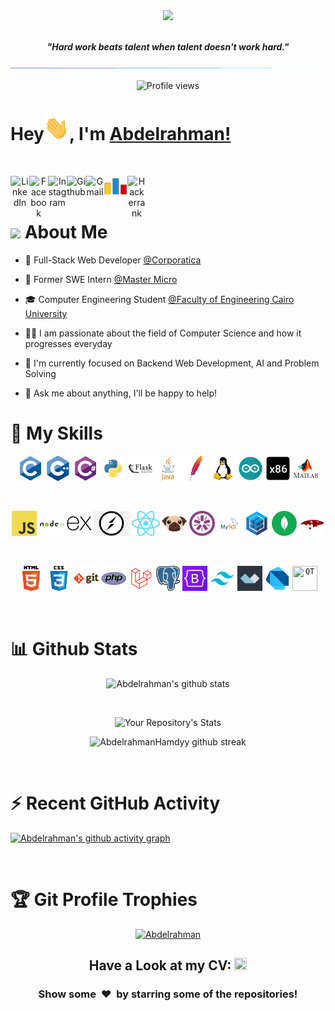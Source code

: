 <!--<p align="center">

  <img src="https://camo.githubusercontent.com/bc109ebf393b45e7e54faaf8d9bc9c7866883640a5682be7c8529be55edf1149/68747470733a2f2f7332373338392e7063646e2e636f2f77702d636f6e74656e742f75706c6f6164732f323031392f30382f41646f626553746f636b5f3234343637353435322e6a706567" alt="Coder GIF" width="400" height="300">
  <img src="https://media.giphy.com/media/SWoSkN6DxTszqIKEqv/giphy.gif" alt="Coder GIF" width="500" height="400">
  
</p>-->

<div align="center">
  
<img src="https://miro.medium.com/max/2048/1*OohqW5DGh9CQS4hLY5FXzA.png" height="320"/>

<br />
<br />

***"Hard work beats talent when talent doesn't work hard."***

  <img src="images/neon.gif">
  
 <!-- <a href="https://badges.pufler.dev">
    <img src="https://badges.pufler.dev/repos/AbdelrahmanHamdyy?&a=0"> 
    
  </a> -->

![Profile views](https://gpvc.arturio.dev/AbdelrahmanHamdyy) <!-- [![Repos Badge](https://badges.pufler.dev/repos/AbdelrahmanHamdyy)](https://badges.pufler.dev) -->

</div>

# Hey<img src="images/wave.gif" width="40px" height="40px">, I'm [Abdelrahman!](https://www.linkedin.com/in/abdelrahman-hamdy-b42233194/)

<br/>
<div align="center">

<a href="https://www.linkedin.com/in/abdelrahman-hamdy-b42233194/"><img align="left" alt="LinkedIn" width="30px" src="https://user-images.githubusercontent.com/76125650/140648921-7692f46e-76c4-47f6-8c1f-383841428bbe.png" draggable="false" /></a>

  <a href="https://www.facebook.com/abdelrahman.alsayed.9/">
  <img align="left" alt="Facebook" width="30px" src="https://user-images.githubusercontent.com/76125650/139602215-302fea84-764a-45f9-8ca2-d623ede28c3c.png" draggable="false" />
</a>

<a href="https://www.instagram.com/_abdelrahman10/">
  <img align="left" alt="Instagram" width="30px" src="https://user-images.githubusercontent.com/76125650/141382540-72edfb69-b11e-4e61-81fd-9f0653da2162.png" draggable="false" /></a>
  
  <a href="https://github.com/AbdelrahmanHamdyy">
  <img align="left" alt="Github" width="30px" src="https://user-images.githubusercontent.com/76125650/139602266-044d30d7-1ad5-4b59-a0db-bf0777dd8b7a.png" draggable="false" />
</a>

<a href="mailto:abdelrahmanhamdy49@gmail.com">
  <img align="left" alt="Gmail" width="30px" src="https://user-images.githubusercontent.com/76125650/141382583-1354ab1c-10a7-4605-a255-412ee57d2ad7.png" draggable="false" />
</a>

<a href="https://codeforces.com/profile/AbdelrahmanHamdyy">
  <img align="left" alt="Codeforces" width="37px" src="images/codeforces.png" draggable="false" />
</a> 
  
<a href="https://www.hackerrank.com/AbdelrahmanHamdyy?hr_r=1">
  <img align="left" alt="Hackerrank" width="30px" src="https://assets.brandfolder.com/y9ol94wb/v/331198/view@2x.png?v=1591971279" draggable="false" />
</a>

</div>

<br />
<br />

# <img src="https://media.giphy.com/media/VgCDAzcKvsR6OM0uWg/giphy.gif" width="50" draggable="false" > About Me

- 🔭 Full-Stack Web Developer <a href="https://www.corporatica.com/">@Corporatica</a>

- 🔭 Former SWE Intern <a href="https://www.master-micro.com/">@Master Micro</a>

- 🎓 Computer Engineering Student <a href="http://eng.cu.edu.eg/ar/">@Faculty of Engineering Cairo University</a>

- 🏃‍♂️ I am passionate about the field of Computer Science and how it progresses everyday

- 🚧 I'm currently focused on Backend Web Development, AI and Problem Solving

- 💬 Ask me about anything, I'll be happy to help!

# 🧰 My Skills

<div align="center">

<code><img height="40" title="C" src="https://raw.githubusercontent.com/devicons/devicon/master/icons/c/c-original.svg"></code>
<code><img height="40" title="C++" src="https://raw.githubusercontent.com/devicons/devicon/master/icons/cplusplus/cplusplus-original.svg"></code>
<code><img height="40" title="C#" src="https://raw.githubusercontent.com/devicons/devicon/master/icons/csharp/csharp-original.svg"></code>
<code><img height="40" title="Python" src="https://raw.githubusercontent.com/github/explore/80688e429a7d4ef2fca1e82350fe8e3517d3494d/topics/python/python.png"></code>
<code><img height="40" title="Flask" src="https://raw.githubusercontent.com/github/explore/80688e429a7d4ef2fca1e82350fe8e3517d3494d/topics/flask/flask.png"></code>
<code><img height="40" title="Java" src="https://raw.githubusercontent.com/github/explore/80688e429a7d4ef2fca1e82350fe8e3517d3494d/topics/java/java.png"></code>
<code><img height="40" title="Maven" src="https://raw.githubusercontent.com/github/explore/80688e429a7d4ef2fca1e82350fe8e3517d3494d/topics/maven/maven.png"></code>
<code><img height="40" title="Linux" src="https://raw.githubusercontent.com/github/explore/80688e429a7d4ef2fca1e82350fe8e3517d3494d/topics/linux/linux.png"></code>
<code><img height="40" title="Arduino" src="https://raw.githubusercontent.com/github/explore/80688e429a7d4ef2fca1e82350fe8e3517d3494d/topics/arduino/arduino.png"></code>
<code><img height="40" title="Assembly" src="images/asm.png"></code>
<code><img height="40" title="Matlab" src="https://raw.githubusercontent.com/github/explore/80688e429a7d4ef2fca1e82350fe8e3517d3494d/topics/matlab/matlab.png"></code>

<br />
  
<code><img height="40" title="JavaScript" src="https://raw.githubusercontent.com/github/explore/80688e429a7d4ef2fca1e82350fe8e3517d3494d/topics/javascript/javascript.png"></code>
<code><img height="40" title="NodeJS" src="https://raw.githubusercontent.com/devicons/devicon/master/icons/nodejs/nodejs-original-wordmark.svg"></code>
<code><img height="40" title="ExpressJS" src="images/express.svg"></code>
<code><img height="40" title="Socket IO" src="images/socketio.png"></code>
<code><img height="40" title="ReactJS" src="images/react.svg"></code>
<code><img height="40" title="Pug" src="images/pug.svg"></code>
<code><img height="40" title="Jasmine" src="images/jasmine.svg"></code>
<code><img height="40" title="MYSQL" src="https://raw.githubusercontent.com/github/explore/80688e429a7d4ef2fca1e82350fe8e3517d3494d/topics/mysql/mysql.png"></code>
<code><img height="40" title="Sequelize" src="images/sequelize.svg"></code>
<code><img height="40" title="Mongodb" src="images/mongodb.svg"></code>
<code><img height="40" title="Mongoose" src="images/mongoose.png"></code>

<br />
  
<code><img height="40" title="HTML" src="https://raw.githubusercontent.com/github/explore/80688e429a7d4ef2fca1e82350fe8e3517d3494d/topics/html/html.png"></code>
<code><img height="40" title="CSS" src="https://raw.githubusercontent.com/github/explore/80688e429a7d4ef2fca1e82350fe8e3517d3494d/topics/css/css.png"></code>
<code><img height="40" title="Git" src="https://raw.githubusercontent.com/github/explore/80688e429a7d4ef2fca1e82350fe8e3517d3494d/topics/git/git.png"></code>
<code><img height="40" title="PHP" src="https://raw.githubusercontent.com/github/explore/80688e429a7d4ef2fca1e82350fe8e3517d3494d/topics/php/php.png"></code>
<code><img height="40" title="Laravel" src="https://raw.githubusercontent.com/github/explore/80688e429a7d4ef2fca1e82350fe8e3517d3494d/topics/laravel/laravel.png"></code>
<code><img height="40" title="PostgreSQL" src="images/Postgresql.svg"></code>
<code><img height="40" title="Bootstrap" src="images/bootstrap.png"></code>
<code><img height="40" title="Tailwind" src="images/tailwindcss.svg"></code>
<code><img height="40" width="40" title="Alpine JS" src="images/alpine.png"></code>
<code><img height="40" title="Dart" src="https://raw.githubusercontent.com/github/explore/80688e429a7d4ef2fca1e82350fe8e3517d3494d/topics/dart/dart.png"></code>
<code><img src="https://upload.wikimedia.org/wikipedia/commons/0/0b/Qt_logo_2016.svg" title="QT" width="40" height="40"/></code>

</div>

<br />

# 📊 Github Stats

<div align="center">

![Abdelrahman's github stats](https://github-readme-stats.vercel.app/api?username=AbdelrahmanHamdyy&show_icons=true&theme=algolia&count_private=true)

  <br>
  
![Your Repository's Stats](https://github-readme-stats.vercel.app/api/top-langs/?username=AbdelrahmanHamdyy&count_private=true&theme=algolia)

![AbdelrahmanHamdyy github streak](https://github-readme-streak-stats.herokuapp.com/?user=AbdelrahmanHamdyy&theme=algolia&include_all_commits=true&count_private=true)

</div>

<br>

# ⚡ Recent GitHub Activity

  [![Abdelrahman's github activity graph](https://github-readme-activity-graph.cyclic.app/graph?username=AbdelrahmanHamdyy&theme=react-dark)](https://github.com/AbdelrahmanHamdyy/github-readme-activity-graph)

<br/>

# :trophy: Git Profile Trophies

<p align="center"> <a href="https://github.com/ryo-ma/github-profile-trophy"><img src="https://github-profile-trophy.vercel.app/?username=AbdelrahmanHamdyy&layout=compact&theme=algolia" alt="Abdelrahman" /></a> </p>

<h2 align="center">Have a Look at my CV: <a href="https://drive.google.com/file/d/1Jeq_j519HUZz4qBbkyU65Ez9_Q57juMt/view?usp=share_link" target="_blank"> <img src="https://img.icons8.com/external-itim2101-lineal-color-itim2101/64/000000/external-resume-human-resources-itim2101-lineal-color-itim2101-1.png"  height="20" width="20" > </a>  </h2>
<h3 align="center">Show some &nbsp;❤️&nbsp; by starring some of the repositories!</h3>

<!--![GitHub Activity Graph](https://activity-graph.herokuapp.com/graph?username=AbdelrahmanHamdyy)-->
<!-- <h1 align="center">

  <img src="https://media.giphy.com/media/jpVnC65DmYeyRL4LHS/giphy.gif" width="20%">
</h1> -->
<!--
**AbdelrahmanHamdyy/AbdelrahmanHamdyy** is a ✨ _special_ ✨ repository because its `README.md` (this file) appears on your GitHub profile.

Here are some ideas to get you started:

- 🔭 I’m currently working on ...
- 🌱 I’m currently learning ...
- 👯 I’m looking to collaborate on ...
- 🤔 I’m looking for help with ...
- 💬 Ask me about ...
- 📫 How to reach me: ...
- 😄 Pronouns: ...
- ⚡ Fun fact: ...
  -->
